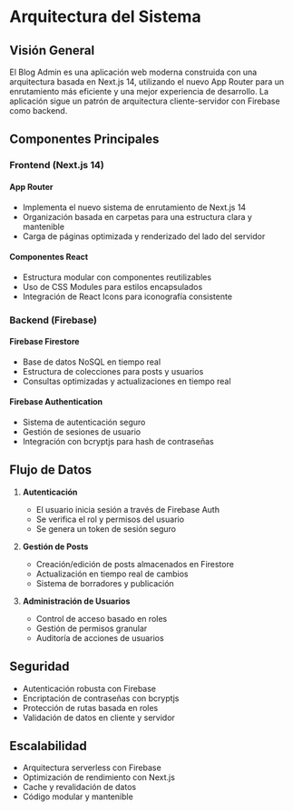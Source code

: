 # Arquitectura del Sistema

## Visión General

El Blog Admin es una aplicación web moderna construida con una arquitectura basada en Next.js 14, utilizando el nuevo App Router para un enrutamiento más eficiente y una mejor experiencia de desarrollo. La aplicación sigue un patrón de arquitectura cliente-servidor con Firebase como backend.

## Componentes Principales

### Frontend (Next.js 14)

#### App Router
- Implementa el nuevo sistema de enrutamiento de Next.js 14
- Organización basada en carpetas para una estructura clara y mantenible
- Carga de páginas optimizada y renderizado del lado del servidor

#### Componentes React
- Estructura modular con componentes reutilizables
- Uso de CSS Modules para estilos encapsulados
- Integración de React Icons para iconografía consistente

### Backend (Firebase)

#### Firebase Firestore
- Base de datos NoSQL en tiempo real
- Estructura de colecciones para posts y usuarios
- Consultas optimizadas y actualizaciones en tiempo real

#### Firebase Authentication
- Sistema de autenticación seguro
- Gestión de sesiones de usuario
- Integración con bcryptjs para hash de contraseñas

## Flujo de Datos

1. **Autenticación**
   - El usuario inicia sesión a través de Firebase Auth
   - Se verifica el rol y permisos del usuario
   - Se genera un token de sesión seguro

2. **Gestión de Posts**
   - Creación/edición de posts almacenados en Firestore
   - Actualización en tiempo real de cambios
   - Sistema de borradores y publicación

3. **Administración de Usuarios**
   - Control de acceso basado en roles
   - Gestión de permisos granular
   - Auditoría de acciones de usuarios

## Seguridad

- Autenticación robusta con Firebase
- Encriptación de contraseñas con bcryptjs
- Protección de rutas basada en roles
- Validación de datos en cliente y servidor

## Escalabilidad

- Arquitectura serverless con Firebase
- Optimización de rendimiento con Next.js
- Cache y revalidación de datos
- Código modular y mantenible